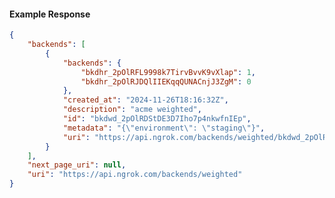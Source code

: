 <!-- Code generated for API Clients. DO NOT EDIT. -->

#### Example Response

```json
{
	"backends": [
		{
			"backends": {
				"bkdhr_2pOlRFL9998k7TirvBvvK9vXlap": 1,
				"bkdhr_2pOlRJDQlIIEKqqQUNACnjJ3ZgM": 0
			},
			"created_at": "2024-11-26T18:16:32Z",
			"description": "acme weighted",
			"id": "bkdwd_2pOlRDStDE3D7Iho7p4nkwfnIEp",
			"metadata": "{\"environment\": \"staging\"}",
			"uri": "https://api.ngrok.com/backends/weighted/bkdwd_2pOlRDStDE3D7Iho7p4nkwfnIEp"
		}
	],
	"next_page_uri": null,
	"uri": "https://api.ngrok.com/backends/weighted"
}
```
